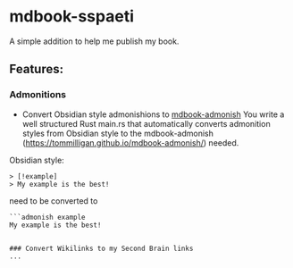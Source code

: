 
# mdbook-sspaeti
A simple addition to help me publish my book.

## Features:

### Admonitions
- Convert Obsidian style admonishions to [mdbook-admonish](https://tommilligan.github.io/mdbook-admonish/)
You write a well structured Rust main.rs that automatically converts admonition styles from Obsidian style to the mdbook-admonish (https://tommilligan.github.io/mdbook-admonish/) needed.

Obsidian style:
```
> [!example] 
> My example is the best!
```

need to be converted to 
```
```admonish example
My example is the best!
```
```

### Convert Wikilinks to my Second Brain links
...

